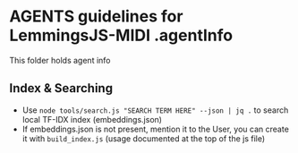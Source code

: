 # AGENTS guidelines for LemmingsJS-MIDI .agentInfo

This folder holds agent info

## Index & Searching
- Use `node tools/search.js "SEARCH TERM HERE" --json | jq .` to search local TF-IDX index (embeddings.json)
- If embeddings.json is not present, mention it to the User, you can create it with `build_index.js` (usage documented at the top of the js file)



